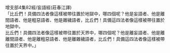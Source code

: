 增支部4集82經/妄語經(莊春江譯)  
「比丘們！具備四法者像這樣被帶往置於地獄中，哪四個呢？他是妄語者、他是離間語者、他是粗惡語者、他是雜穢語者，比丘們！具備這四法者像這樣被帶往置於地獄中。  
比丘們！具備四法者像這樣被帶往置於天界中，哪四個呢？他是離妄語者、他是離離間語者、他是離粗惡語者、他是離雜穢語者，比丘們！具備這四法者像這樣被帶往置於天界中。」  
  
  
